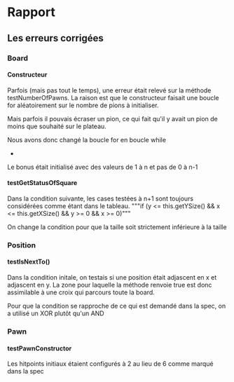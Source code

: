 # Rapport

## Les erreurs corrigées

### Board

#### Constructeur

Parfois (mais pas tout le temps), une erreur était relevé sur la méthode testNumberOfPawns. La raison est que le constructeur faisait une boucle for aléatoirement sur le nombre de pions à initialiser.

Mais parfois il pouvais écraser un pion, ce qui fait qu'il y avait un pion de moins que souhaité sur le plateau.

Nous avons donc changé la boucle for en boucle while

+

Le bonus était initialisé avec des valeurs de 1 à n et pas de 0 à n-1

#### testGetStatusOfSquare

Dans la condition suivante, les cases testées à n+1 sont toujours considérées comme étant dans le tableau.
"""if (y <= this.getYSize() && x <= this.getXSize() && y >= 0 && x >= 0)"""

On change la condition pour que la taille soit strictement inférieure à la taille


### Position

#### testIsNextTo()

Dans la condition initale, on testais si une position était adjascent en x et adjascent en y. La zone pour laquelle la méthode renvoie true est donc assimilable à une croix qui parcours toute la board.

Pour que la condition se rapproche de ce qui est demandé dans la spec, on a utilisé un XOR plutôt qu'un AND


### Pawn

#### testPawnConstructor

Les hitpoints initiaux étaient configurés à 2 au lieu de 6 comme marqué dans la spec